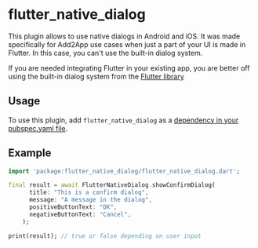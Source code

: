 # flutter_native_dialog

This plugin allows to use native dialogs in Android and iOS. It was made specifically for Add2App use cases when just a part of your UI is made in Flutter. In this case, you can't use the built-in dialog system.

If you are needed integrating Flutter in your existing app, you are better off using the built-in dialog system from the [Flutter library](https://docs.flutter.io/flutter/material/AlertDialog-class.html)

## Usage

To use this plugin, add `flutter_native_dialog` as a [dependency in your pubspec.yaml file](https://flutter.io/docs/development/packages-and-plugins/using-packages).

## Example

```dart
import 'package:flutter_native_dialog/flutter_native_dialog.dart';

final result = await FlutterNativeDialog.showConfirmDialog(
      title: "This is a confirm dialog",
      message: "A message in the dialog",
      positiveButtonText: "OK",
      negativeButtonText: "Cancel",
    );

print(result); // true or false depending on user input
```
